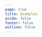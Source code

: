 ```yaml
---
page: true
title: Examples
aside: false
footer: false
outline: false
---
```


<script>
import { defineAsyncComponent } from 'vue';
import ReplLoading from '@theme/components/ReplLoading.vue';
import {data} from "./showcases.data";

export default {
  components: {
    ShowCaseRepl: defineAsyncComponent({
      loader: () => import('../../component/ShowCaseRepl.vue'),
      loadingComponent: ReplLoading
    })
  },
  data () {
    return {
      data
    };
  }
}
</script>

<ClientOnly>
  <ShowCaseRepl :data="data"/>
</ClientOnly>
